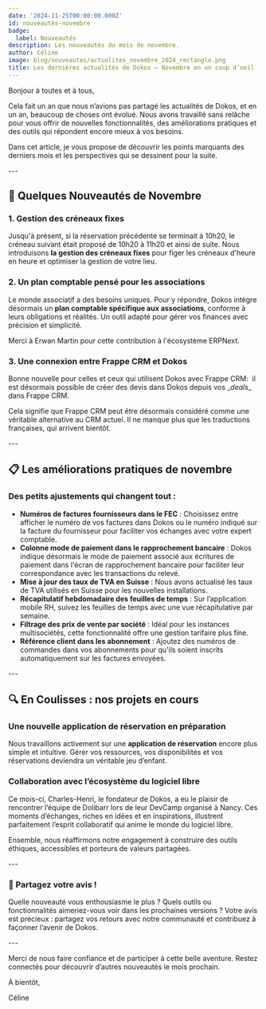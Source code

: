 ```yaml
---
date: '2024-11-25T00:00:00.000Z'
id: nouveautés-novembre
badge:
  label: Nouveautés
description: Les nouveautés du mois de novembre.
author: Céline
image: blog/nouveautes/actualites_novembre_2024_rectangle.png
title: Les dernières actualités de Dokos – Novembre en un coup d’oeil
---
```


Bonjour à toutes et à tous,  

Cela fait un an que nous n’avions pas partagé les actualités de Dokos, et en un an, beaucoup de choses ont évolué. Nous avons travaillé sans relâche pour vous offrir de nouvelles fonctionnalités, des améliorations pratiques et des outils qui répondent encore mieux à vos besoins.

Dans cet article, je vous propose de découvrir les points marquants des derniers mois et les perspectives qui se dessinent pour la suite. 

\---

## 🚀 **Quelques Nouveautés de Novembre**  

### **1. Gestion des créneaux fixes**  

Jusqu'à présent, si la réservation précédente se terminait à 10h20, le créneau suivant était proposé de 10h20 à 11h20 et ainsi de suite. Nous introduisons **la gestion des créneaux fixes** pour figer les créneaux d'heure en heure et optimiser la gestion de votre lieu.

### **2. Un plan comptable pensé pour les associations**  

Le monde associatif a des besoins uniques. Pour y répondre, Dokos intègre désormais un **plan comptable spécifique aux associations**, conforme à leurs obligations et réalités. Un outil adapté pour gérer vos finances avec précision et simplicité.  

Merci à Erwan Martin pour cette contribution à l'écosystème ERPNext.

### **3. Une connexion entre Frappe CRM et Dokos**  

Bonne nouvelle pour celles et ceux qui utilisent Dokos avec Frappe CRM:  il est désormais possible de créer des devis dans Dokos depuis vos \__deals_\_ dans Frappe CRM.

Cela signifie que Frappe CRM peut être désormais considéré comme une véritable alternative au CRM actuel. Il ne manque plus que les traductions françaises, qui arrivent bientôt.

\---

## 📋 **Les améliorations pratiques de novembre**  

### Des petits ajustements qui changent tout :  

- **Numéros de factures fournisseurs dans le FEC** : Choisissez entre afficher le numéro de vos factures dans Dokos ou le numéro indiqué sur la facture du fournisseur pour faciliter vos échanges avec votre expert comptable.
- **Colonne mode de paiement dans le rapprochement bancaire** : Dokos indique désormais le mode de paiement associé aux écritures de paiement dans l'écran de rapprochement bancaire pour faciliter leur correspondance avec les transactions du relevé.
- **Mise à jour des taux de TVA en Suisse** : Nous avons actualisé les taux de TVA utilisés en Suisse pour les nouvelles installations.
- **Récapitulatif hebdomadaire des feuilles de temps** : Sur l’application mobile RH, suivez les feuilles de temps avec une vue récapitulative par semaine.  
- **Filtrage des prix de vente par société** : Idéal pour les instances multisociétés, cette fonctionnalité offre une gestion tarifaire plus fine.  
- **Référence client dans les abonnement** : Ajoutez des numéros de commandes dans vos abonnements pour qu'ils soient inscrits automatiquement sur les factures envoyées.

\---

## 🔍 **En Coulisses : nos projets en cours**  

### Une nouvelle application de réservation en préparation  

Nous travaillons activement sur une **application de réservation** encore plus simple et intuitive. Gérer vos ressources, vos disponibilités et vos réservations deviendra un véritable jeu d’enfant.  

### Collaboration avec l’écosystème du logiciel libre  

Ce mois-ci, Charles-Henri, le fondateur de Dokos, a eu le plaisir de rencontrer l’équipe de Dolibarr lors de leur DevCamp organisé à Nancy. Ces moments d’échanges, riches en idées et en inspirations, illustrent parfaitement l’esprit collaboratif qui anime le monde du logiciel libre.

Ensemble, nous réaffirmons notre engagement à construire des outils éthiques, accessibles et porteurs de valeurs partagées.

\---

### 🌟 Partagez votre avis !

Quelle nouveauté vous enthousiasme le plus ? Quels outils ou fonctionnalités aimeriez-vous voir dans les prochaines versions ? Votre avis est précieux : partagez vos retours avec notre communauté et contribuez à façonner l’avenir de Dokos.  

\---

Merci de nous faire confiance et de participer à cette belle aventure. Restez connectés pour découvrir d’autres nouveautés le mois prochain.  

À bientôt,  

Céline
